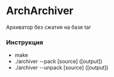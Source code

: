 # ArchArchiver
Архиватор без сжатия на базе tar

### Инструкция
- make
- ./archiver --pack [source] ([output])
- ./archiver --unpack [source] ([output])

